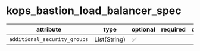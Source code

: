 # kops_bastion_load_balancer_spec

| attribute | type | optional | required | computed |
| --- | --- | --- | --- | --- |
| `additional_security_groups` | List(String) | :white_check_mark: |  |  |
